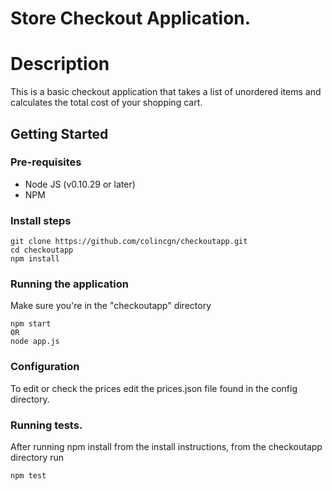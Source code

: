 # Store Checkout Application.

# Description

This is a basic checkout application that takes a list of unordered items and calculates the total cost of your shopping cart.

## Getting Started

### Pre-requisites
 * Node JS (v0.10.29 or later)
 * NPM

### Install steps
```
git clone https://github.com/colincgn/checkoutapp.git
cd checkoutapp
npm install
```

### Running the application
Make sure you're in the "checkoutapp" directory
```
npm start
OR
node app.js
```

### Configuration
To edit or check the prices edit the prices.json file found in the config directory.

### Running tests.
After running npm install from the install instructions, from the checkoutapp directory run
```
npm test
```

